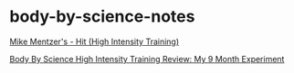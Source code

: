 # body-by-science-notes

[Mike Mentzer's - Hit (High Intensity Training)](https://www.youtube.com/watch?v=wKEoituU81k)

[Body By Science High Intensity Training Review: My 9 Month Experiment](https://www.alexfergus.com/blog/body-by-science-high-intensity-training-review-my-9-month-experiment)
